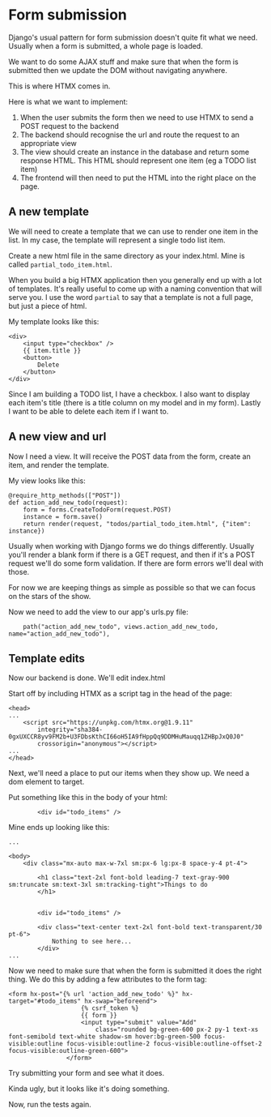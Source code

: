 # Form submission

Django's usual pattern for form submission doesn't quite fit what we need. Usually when a form is submitted, a whole page is loaded. 

We want to do some AJAX stuff and make sure that when the form is submitted then we update the DOM without navigating anywhere. 

This is where HTMX comes in.

Here is what we want to implement:

1. When the user submits the form then we need to use HTMX to send a POST request to the backend 
2. The backend should recognise the url and route the request to an appropriate view 
3. The view should create an instance in the database and return some response HTML. This HTML should represent one item (eg a TODO list item)
4. The frontend will then need to put the HTML into the right place on the page. 

## A new template 

We will need to create a template that we can use to render one item in the list. In my case, the template will represent a single todo list item.

Create a new html file in the same directory as your index.html.  Mine is called `partial_todo_item.html`.

When you build a big HTMX application then you generally end up with a lot of templates. It's really useful to come up with a naming convention that will serve you. I use the word `partial` to say that a template is not a full page, but just a piece of html. 

My template looks like this:

```
<div>
    <input type="checkbox" />
    {{ item.title }}
    <button>
        Delete
    </button>
</div>
```

Since I am building a TODO list, I have a checkbox. I also want to display each item's title (there is a title column on my model and in my form). Lastly I want to be able to delete each item if I want to.

## A new view and url 

Now I need a view. It will receive the POST data from the form, create an item, and render the template.

My view looks like this:

```
@require_http_methods(["POST"])
def action_add_new_todo(request):
    form = forms.CreateTodoForm(request.POST)
    instance = form.save()  
    return render(request, "todos/partial_todo_item.html", {"item": instance})

```

Usually when working with Django forms we do things differently. Usually you'll render a blank form if there is a GET request, and then if it's a POST request we'll do some form validation. If there are form errors we'll deal with those. 

For now we are keeping things as simple as possible so that we can focus on the stars of the show.

Now we need to add the view to our app's urls.py file:

```
    path("action_add_new_todo", views.action_add_new_todo, name="action_add_new_todo"),

```

## Template edits

Now our backend is done. We'll edit index.html

Start off by including HTMX as a script tag in the head of the page:

```
<head> 
...
    <script src="https://unpkg.com/htmx.org@1.9.11"
        integrity="sha384-0gxUXCCR8yv9FM2b+U3FDbsKthCI66oH5IA9fHppQq9DDMHuMauqq1ZHBpJxQ0J0"
        crossorigin="anonymous"></script>
...
</head>
```

Next, we'll need a place to put our items when they show up. We need a dom element to target.

Put something like this in the body of your html:

```
        <div id="todo_items" />
```

Mine ends up looking like this:

```
...

<body>
    <div class="mx-auto max-w-7xl sm:px-6 lg:px-8 space-y-4 pt-4">

        <h1 class="text-2xl font-bold leading-7 text-gray-900 sm:truncate sm:text-3xl sm:tracking-tight">Things to do
        </h1>


        <div id="todo_items" />

        <div class="text-center text-2xl font-bold text-transparent/30 pt-6">
            Nothing to see here...
        </div>
...
```

Now we need to make sure that when the form is submitted it does the right thing. We do this by adding a few attributes to the form tag:

```
<form hx-post="{% url 'action_add_new_todo' %}" hx-target="#todo_items" hx-swap="beforeend">
                    {% csrf_token %}
                    {{ form }}
                    <input type="submit" value="Add"
                        class="rounded bg-green-600 px-2 py-1 text-xs font-semibold text-white shadow-sm hover:bg-green-500 focus-visible:outline focus-visible:outline-2 focus-visible:outline-offset-2 focus-visible:outline-green-600">
                </form>
```

Try submitting your form and see what it does. 

Kinda ugly, but it looks like it's doing something.

Now, run the tests again.